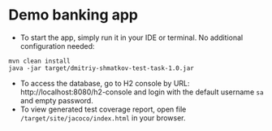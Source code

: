 # Demo banking app

- To start the app, simply run it in your IDE or terminal. No additional configuration needed:
```
mvn clean install
java -jar target/dmitriy-shmatkov-test-task-1.0.jar 
```
- To access the database, go to H2 console by URL: http://localhost:8080/h2-console
and login with the default username `sa` and empty password.
- To view generated test coverage report, open file `/target/site/jacoco/index.html` in your browser.